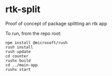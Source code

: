 # rtk-split

Proof of concept of package splitting an rtk app

To run, from the repo root:

```
npm install @microsoft/rush
rush install
rush update
cd counter
rushx build
cd ../main-app
rushx start
```
